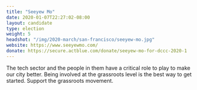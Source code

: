 ```yaml
---
title: "Seeyew Mo"
date: 2020-01-07T22:27:02-08:00
layout: candidate
type: election
weight: 5
headshot: "/img/2020-march/san-francisco/seeyew-mo.jpg" 
website: https://www.seeyewmo.com/
donate: https://secure.actblue.com/donate/seeyew-mo-for-dccc-2020-1
---
```


The tech sector and the people in them have a critical role to play to make our
city better. Being involved at the grassroots level is the best way to get
started. Support the grassroots movement.
